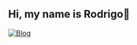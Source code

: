 ## Hi, my name is Rodrigo👋

[![Blog](https://img.shields.io/badge/Gmail-D14836?style=for-the-badge&logo=gmail&logoColor=white)](https://rodrigomatos61023@gmail.com)

